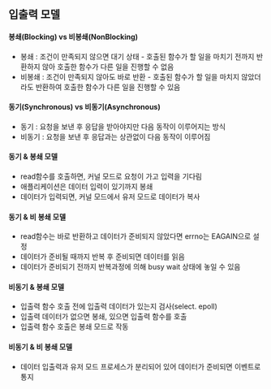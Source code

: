 ## 입출력 모델
#### 봉쇄(Blocking) vs 비봉쇄(NonBlocking)
* 봉쇄 : 조건이 만족되지 않으면 대기 상태 - 호출된 함수가 할 일을 마치기 전까지 반환하지 않아 호출한 함수가 다른 일을 진행할 수 없음  
* 비봉쇄 : 조건이 만족되지 않아도 바로 반환 - 호출된 함수가 할 일을 마치지 않았더라도 반환하여 호출한 함수가 다른 일을 진행할 수 있음
#### 동기(Synchronous) vs 비동기(Asynchronous)
* 동기 : 요청을 보낸 후 응답을 받아야지만 다음 동작이 이루어지는 방식
* 비동기 : 요청을 보낸 후 응답과는 상관없이 다음 동작이 이루어짐
#### 동기 & 봉쇄 모델
* read함수를 호출하면, 커널 모드로 요청이 가고 입력을 기다림
* 애플리케이션은 데이터 입력이 있기까지 봉쇄
* 데이터가 입력되면, 커널 모드에서 유저 모드로 데이터가 복사
#### 동기 & 비 봉쇄 모델
* read함수는 바로 반환하고 데이터가 준비되지 않았다면 errno는 EAGAIN으로 설정
* 데이터가 준비될 때까지 반복 후 준비되면 데이터를 읽음
* 데이터가 준비되기 전까지 반복과정에 의해 busy wait 상태에 놓일 수 있음
#### 비동기 & 봉쇄 모델
* 입출력 함수 호출 전에 입출력 데이터가 있는지 검사(select. epoll)
* 입출력 데이터가 없으면 봉쇄, 있으면 입출력 함수를 호출
* 입출력 함수 호출은 봉쇄 모드로 작동
#### 비동기 & 비 봉쇄 모델
* 데이터 입출력과 유저 모드 프로세스가 분리되어 있어 데이터가 준비되면 이벤트로 통지
